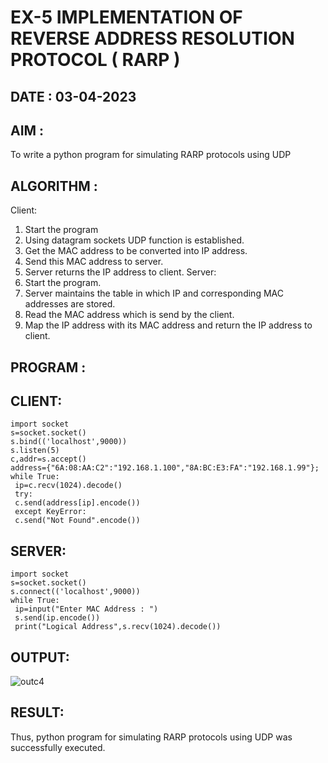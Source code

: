 # EX-5 IMPLEMENTATION OF REVERSE ADDRESS RESOLUTION PROTOCOL ( RARP )
## DATE : 03-04-2023

## AIM :
To write a python program for simulating RARP protocols using UDP

## ALGORITHM :
Client: 
1. Start the program
2. Using datagram sockets UDP function is established.
3. Get the MAC address to be converted into IP address.
4. Send this MAC address to server.
5. Server returns the IP address to client.
Server:
1. Start the program.
2. Server maintains the table in which IP and corresponding MAC addresses are stored.
3. Read the MAC address which is send by the client.
4. Map the IP address with its MAC address and return the IP address to client.

## PROGRAM :
## CLIENT:
```
import socket
s=socket.socket()
s.bind(('localhost',9000))
s.listen(5)
c,addr=s.accept()
address={"6A:08:AA:C2":"192.168.1.100","8A:BC:E3:FA":"192.168.1.99"};
while True:
 ip=c.recv(1024).decode()
 try:
 c.send(address[ip].encode())
 except KeyError:
 c.send("Not Found".encode()) 
```
## SERVER:
```
import socket
s=socket.socket()
s.connect(('localhost',9000))
while True:
 ip=input("Enter MAC Address : ")
 s.send(ip.encode())
 print("Logical Address",s.recv(1024).decode())
 ```
 
 ## OUTPUT:
 ![outc4](https://github.com/HariniBaskar/EX-5/assets/93427253/36c51413-f666-4bb7-a21b-bbb0fdad6e59)

 ## RESULT: 
 Thus, python program for simulating RARP protocols using UDP was successfully executed.

